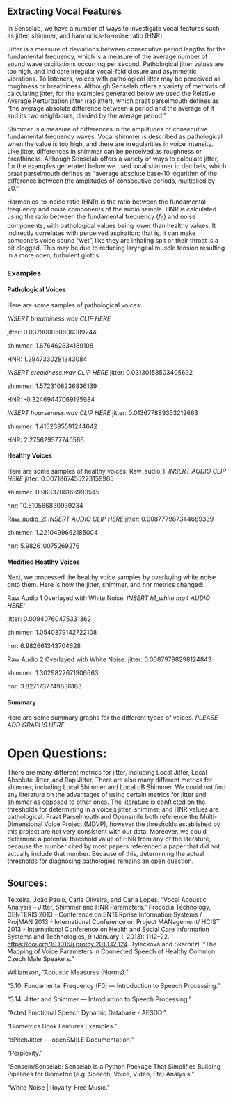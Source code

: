 ## Extracting Vocal Features

In Senselab, we have a number of ways to investigate vocal features such as jitter, shimmer, and harmonics-to-noise ratio (HNR).

Jitter is a measure of deviations between consecutive period lengths for the fundamental frequency, which is a measure of the average number of sound wave oscillations occurring per second. Pathological jitter values are too high, and indicate irregular vocal-fold closure and asymmetric vibrations. To listeners, voices with pathological jitter may be perceived as roughness or breathiness. Although Senselab offers a variety of methods of calculating jitter, for the examples generated below we used the Relative Average Perturbation jitter (rap jitter), which praat parselmouth defines as “the average absolute difference between a period and the average of it and its two neighbours, divided by the average period.”

Shimmer is a measure of differences in the amplitudes of consecutive fundamental frequency waves. Vocal shimmer is described as pathological when the value is too high, and there are irregularities in voice intensity. Like jitter, differences in shimmer can be perceived as roughness or breathiness. Although Senselab offers a variety of ways to calculate jitter, for the examples generated below we used local shimmer in decibels, which praat parselmouth defines as “average absolute base-10 logarithm of the difference between the amplitudes of consecutive periods, multiplied by 20.”

Harmonics-to-noise ratio (HNR) is the ratio between the fundamental frequency and noise components of the audio sample. HNR is calculated using the ratio between the fundamental frequency ($f_0$) and noise components, with pathological values being lower than healthy values. It indirectly correlates with perceived aspiration; that is, it can make someone’s voice sound “wet”, like they are inhaling spit or their throat is a bit clogged. This may be due to reducing laryngeal muscle tension resulting in a more open, turbulent glottis.

### Examples

#### Pathological Voices
Here are some samples of pathological voices:

*INSERT breathiness.wav CLIP HERE*

jitter:  0.037900850606389244

shimmer: 1.676462834189108

HNR: 1.2947330281343084

*INSERT creakiness.wav CLIP HERE*
jitter: 0.03130158503405692

shimmer: 1.5723108236836139

HNR: -0.32469447069195984


*INSERT hoarseness.wav CLIP HERE*
jitter: 0.013677889353212663

shimmer: 1.4152395591244642

HNR: 2.275629577740566


#### Healthy Voices

Here are some samples of healthy voices:
Raw_audio_1:
*INSERT AUDIO CLIP HERE*
jitter: 0.0071867455223159965

shimmer:  0.9633706166993545

hnr:  10.510586830939234


Raw_audio_2:
*INSERT AUDIO CLIP HERE*
jitter: 0.008777987344689339

shimmer:  1.2210499662185004

hnr:  5.982610075269276


#### Modified Heatlhy Voices
Next, we processed the healthy voice samples by overlaying white noise onto them. Here is how the jitter, shimmer, and hnr metrics changed:

Raw Audio 1 Overlayed with White Noise:
*INSERT h1_white.mp4 AUDIO HERE!*

jitter: 0.00940760475331362

shimmer:  1.0540879142722108

hnr:  6.982661343704628

Raw Audio 2 Overlayed with White Noise:
jitter: 0.00879798298124843

shimmer:  1.3029822671906663

hnr:  3.8271737749636183


#### Summary
Here are some summary graphs for the different types of voices. *PLEASE ADD GRAPHS HERE*

# Open Questions:
There are many different metrics for jitter, including Local Jitter, Local Absolute Jitter, and Rap Jitter. There are also many different metrics for shimmer, including Local Shimmer and Local dB Shimmer. We could not find any literature on the advantages of using certain metrics for jitter and shimmer as opposed to other ones.
The literature is conflicted on the thresholds for determining in a voice’s jitter, shimmer, and HNR values are pathological. Praat Parselmouth and Opensmile both reference the Multi-Dimensional Voice Project (MDVP), however the thresholds established by this project are not very consistent with our data. Moreover, we could determine a potential threshold value of HNR from any of the literature, because the number cited by most papers referenced a paper that did not actually include that number. Because of this, determining the actual thresholds for diagnosing pathologies remains an open question.

## Sources:
Teixeira, João Paulo, Carla Oliveira, and Carla Lopes. “Vocal Acoustic Analysis – Jitter, Shimmer and HNR Parameters.” Procedia Technology, CENTERIS 2013 - Conference on ENTERprise Information Systems / ProjMAN 2013 - International Conference on Project MANagement/ HCIST 2013 - International Conference on Health and Social Care Information Systems and Technologies, 9 (January 1, 2013): 1112–22. https://doi.org/10.1016/j.protcy.2013.12.124.
Tylečková and Skarnitzl, “The Mapping of Voice Parameters in Connected Speech of Healthy Common Czech Male Speakers.”

Williamson, “Acoustic Measures (Norms).”

“3.10. Fundamental Frequency (F0) — Introduction to Speech Processing.”

“3.14. Jitter and Shimmer — Introduction to Speech Processing.”

“Acted Emotional Speech Dynamic Database - AESDD.”

“Biometrics Book Features Examples.”

“cPitchJitter — openSMILE Documentation.”

“Perplexity.”

“Sensein/Senselab: Senselab Is a Python Package That Simplifies Building Pipelines for Biometric (e.g. Speech, Voice, Video, Etc) Analysis.”

“White Noise | Royalty-Free Music.”
